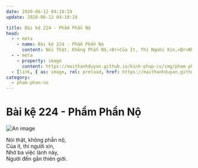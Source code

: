 ```yaml
---
date: 2020-06-12 04:10:19
update: 2020-06-12 04:10:19

title: Bài kệ 224 - Phẩm Phẩn Nộ
head:
  - - meta
    - name: Bài kệ 224 - Phẩm Phẩn Nộ
      content: Nói Thật, Không Phẫn Nộ,<Br>Của Ít, Thí Người Xin,<Br>Nhờ Ba Việc Lành Này,<Br>Người Đến Gần Thiên Giới.<Br>
  - - meta
    - property: image
      content: https://maithanhduyan.github.io/kinh-phap-cu/img/pham-phan-no/pham-phan-no-224.jpg
  - [link, { as: image, rel: preload, href: https://maithanhduyan.github.io/kinh-phap-cu/img/pham-phan-no/pham-phan-no-224.jpg }]
category:
  - pham-phan-no
---
```


# Bài kệ 224 - Phẩm Phẩn Nộ

![An image](/img/pham-phan-no/pham-phan-no-224.jpg)

Nói thật, không phẫn nộ,<br>Của ít, thí người xin,<br>Nhờ ba việc lành này,<br>Người đến gần thiên giới.<br>
